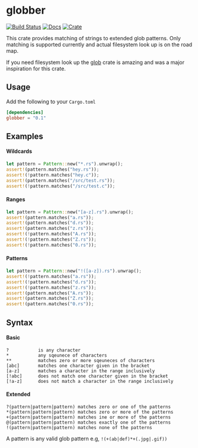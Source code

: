 # globber

[![Build Status](https://travis-ci.com/CJP10/globber.svg?branch=master)](https://travis-ci.com/CJP10/globber)
[![Docs](https://docs.rs/globber/badge.svg)](https://docs.rs/globber)
[![Crate](https://meritbadge.herokuapp.com/globber)](https://crates.io/crates/globber)

This crate provides matching of strings to extended glob patterns.
Only matching is supported currently and actual filesystem look up is on the road map.

If you need filesystem look up the [glob] crate is amazing and was a major inspiration for this crate.

## Usage
Add the following to your `Cargo.toml`
```toml
[dependencies]
globber = "0.1"
```

## Examples

#### Wildcards
```rust
let pattern = Pattern::new("*.rs").unwrap();
assert!(pattern.matches("hey.rs"));
assert!(!pattern.matches("hey.c"));
assert!(pattern.matches("/src/test.rs"));
assert!(!pattern.matches("/src/test.c"));
```
#### Ranges
```rust
let pattern = Pattern::new("[a-z].rs").unwrap();
assert!(pattern.matches("a.rs"));
assert!(pattern.matches("d.rs"));
assert!(pattern.matches("z.rs"));
assert!(!pattern.matches("A.rs"));
assert!(!pattern.matches("Z.rs"));
assert!(!pattern.matches("0.rs"));
```
#### Patterns
```rust
let pattern = Pattern::new("!([a-z]).rs").unwrap();
assert!(!pattern.matches("a.rs"));
assert!(!pattern.matches("d.rs"));
assert!(!pattern.matches("z.rs"));
assert!(pattern.matches("A.rs"));
assert!(pattern.matches("Z.rs"));
assert!(pattern.matches("0.rs"));
```

## Syntax
#### Basic
```
?           is any character
*           any sqeunece of characters
**          matches zero or more sqeuneces of characters
[abc]       matches one character given in the bracket
[a-z]       matches a character in the range inclusively
[!abc]      does not match one character given in the bracket
[!a-z]      does not match a character in the range inclusively
```
#### Extended
```
?(pattern|pattern|pattern) matches zero or one of the patterns
*(pattern|pattern|pattern) matches zero or more of the patterns
+(pattern|pattern|pattern) matches ine or more of the patterns
@(pattern|pattern|pattern) matches exactly one of the patterns
!(pattern|pattern|pattern) matches none of the patterns
```
A pattern is any valid glob pattern e.g, `!(+(ab|def)*+(.jpg|.gif))`

[glob]: https://github.com/rust-lang-nursery/glob
